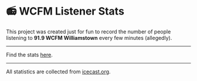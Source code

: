# 📻 WCFM Listener Stats

This project was created just for fun to record the number of people listening to **91.9 WCFM Williamstown** every few minutes (allegedly). 

---
Find the stats [here](https://docs.google.com/spreadsheets/d/1m4BktefQ3vCY3NtOhWoLc7rb9aKOMJXKR_qwAjo15oE/edit?usp=sharing).

---
All statistics are collected from [icecast.org](https://icecast.org/).
